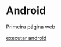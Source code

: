 # Android
 Primeira página web

<a href="https://fernandonogueyra.github.io/Android/index.html"> executar android</a>